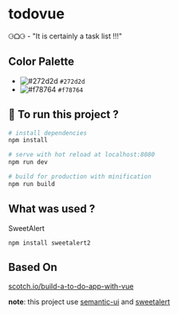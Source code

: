 # todovue

⚆ᗝ⚆ - "It is certainly a task list !!!"

## Color Palette

- ![#272d2d](https://placehold.it/15/272d2d/000000?text=+) `#272d2d`
- ![#f78764](https://placehold.it/15/f78764/000000?text=+) `#f78764`

## :runner: To run this project ?

``` bash
# install dependencies
npm install

# serve with hot reload at localhost:8080
npm run dev

# build for production with minification
npm run build
```

## What was used ?

SweetAlert

`npm install sweetalert2`

## Based On

[scotch.io/build-a-to-do-app-with-vue](https://scotch.io/tutorials/build-a-to-do-app-with-vue-js-2#toc-prerequisites)

**note**: this project use [semantic-ui](https://semantic-ui.com/) and [sweetalert](https://sweetalert.js.org/)

